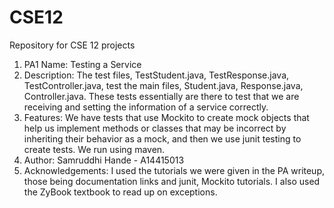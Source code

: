 # CSE12
Repository for CSE 12 projects
1. PA1 Name: Testing a Service
2. Description: The test files, TestStudent.java, TestResponse.java, TestController.java, test the main files, Student.java, Response.java, Controller.java. These tests essentially are there to test that we are receiving and setting the information of a service correctly.
3. Features: We have tests that use Mockito to create mock objects that help us implement methods or classes that may be incorrect by inheriting their behavior as a mock, and then we use junit testing to create tests. We run using maven.
4. Author: Samruddhi Hande - A14415013
5. Acknowledgements: I used the tutorials we were given in the PA writeup, those being documentation links and junit, Mockito tutorials. I also used the ZyBook textbook to read up on exceptions. 
